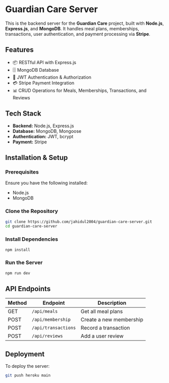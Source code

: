 # Guardian Care Server

This is the backend server for the **Guardian Care** project, built with **Node.js**, **Express.js**, and **MongoDB**. It handles meal plans, memberships, transactions, user authentication, and payment processing via **Stripe**.

## Features
- 📦 RESTful API with Express.js
- 🗄️ MongoDB Database
- 🔐 JWT Authentication & Authorization
- 💳 Stripe Payment Integration
- 📊 CRUD Operations for Meals, Memberships, Transactions, and Reviews

## Tech Stack
- **Backend:** Node.js, Express.js
- **Database:** MongoDB, Mongoose
- **Authentication:** JWT, bcrypt
- **Payment:** Stripe

## Installation & Setup

### Prerequisites
Ensure you have the following installed:
- Node.js
- MongoDB

### Clone the Repository
```sh
git clone https://github.com/jahidul2004/guardian-care-server.git
cd guardian-care-server
```

### Install Dependencies
```sh
npm install
```

### Run the Server
```sh
npm run dev
```

## API Endpoints
| Method | Endpoint | Description |
|--------|----------|-------------|
| GET | `/api/meals` | Get all meal plans |
| POST | `/api/membership` | Create a new membership |
| POST | `/api/transactions` | Record a transaction |
| POST | `/api/reviews` | Add a user review |

## Deployment
To deploy the server:
```sh
git push heroku main
```
